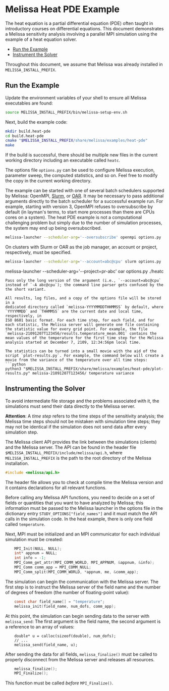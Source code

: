 # Melissa Heat PDE Example

The heat equation is a partial differential equation (PDE) often taught in introductory courses on differential equations. This document demonstrates a Melissa sensitivity analysis involving a parallel MPI simulation using the example of a heat equation solver.

* [Run the Example](#run-the-example)
* [Instrument the Solver](#instrument-the-solver)

Throughout this document, we assume that Melissa was already installed in `MELISSA_INSTALL_PREFIX`.


## Run the Example

Update the environment variables of your shell to ensure all Melissa executables are found:
```sh
source MELISSA_INSTALL_PREFIX/bin/melissa-setup-env.sh
```
Next, build the example code:
```sh
mkdir build.heat-pde
cd build.heat-pde
cmake "$MELISSA_INSTALL_PREFIX/share/melissa/examples/heat-pde"
make
```
If the build is successful, there should be multiple new files in the current working directory including an executable called `heatc`.


The options file `options.py` can be used to configure Melissa execution, parameter sweep, the computed statistics, and so on. Feel free to modify the copy in the current working directory.

The example can be started with one of several batch schedulers supported by Melissa: OpenMPI, [Slurm](https://slurm.schedmd.com/), or [OAR](https://oar.imag.fr/). It may be necessary to pass additional arguments directly to the batch scheduler for a successful example run. For example, starting with version 3, OpenMPI refuses to oversubscribe by default (in layman's terms, to start more processes than there are CPUs cores on a system). The heat PDE example is not a computational challenging problem but simply due to the number of simulation processes, the system may end up being oversubscribed.
```sh
melissa-launcher --scheduler-arg='--oversubscribe' openmpi options.py ./heatc
```
On clusters with Slurm or OAR as the job manager, an account or project, respectively, must be specified.
```sh
melissa-launcher --scheduler-arg='--account=abc@cpu' slurm options.py ./heatc
```
melissa-launcher --scheduler-arg='--project=pr-abc' oar options.py ./heatc
```
Pass only the long version of the argument (i.e., `--account=abc@cpu` instead of `-A abc@cpu`); the command line parser gets confused by the the short variant.

All results, log files, and a copy of the options file will be stored in a
dedicated directory called `melissa-YYYYMMDDTHHMMSS` by default, where
`YYYYMMDD` and `THHMMSS` are the current date and local time, respectively, in
ISO 8601 basic format. For each time step, for each field, and for each statistic, the Melissa server will generate one file containing the statistic value for every grid point. For example, the file `melissa-21091207T123456/results.temperature_mean.001` contains the mean values of the temperature for the first time step for the Melissa analysis started at December 7, 2109, 12:34:56pm local time.

The statistics can be turned into a small movie with the aid of the script `plot-results.py`. For example, the command below will create a movie from the variance of the temperature over all time steps:
```python
python3 "$MELISSA_INSTALL_PREFIX/share/melissa/examples/heat-pde/plot-results.py" melissa-21091207T123456/ temperature variance
```


## Instrumenting the Solver

To avoid intermediate file storage and the problems associated with it, the simulations must send their data directly to the Melissa server.

**Attention**: A _time step_ refers to the time steps of the sensitivity analysis; the Melissa time steps should not be mistaken with simulation time steps; they may not be identical if the simulation does not send data after every simulation step.

The Melissa client API provides the link between the simulations (clients) and the Melissa server. The API can be found in the header file `$MELISSA_INSTALL_PREFIX/include/melissa/api.h`, where `MELISSA_INSTALL_PREFIX` is the path to the root directory of the Melissa installation.
```c
#include <melissa/api.h>
```
The header file allows you to check at compile time the Melissa version and it contains declarations for all relevant functions.

Before calling any Melissa API functions, you need to decide on a set of fields or quantities that you want to have analyzed by Melissa; this information must be passed to the Melissa launcher in the options file in the dictionary entry `STUDY_OPTIONS["field_names"]` and it must match the API calls in the simulation code. In the heat example, there is only one field called `temperature`.

Next, MPI must be initialized and an MPI communicator for each individual simulation must be created:
```c
    MPI_Init(NULL, NULL);
    int* appnum = NULL;
    int info = -1;
    MPI_Comm_get_attr(MPI_COMM_WORLD, MPI_APPNUM, &appnum, &info);
    MPI_Comm comm_app = MPI_COMM_NULL;
    MPI_Comm_split(MPI_COMM_WORLD, *appnum, me, &comm_app);
```
The simulation can begin the communication with the Melissa server. The first step is to instruct the Melissa server of the field name and the number of degrees of freedom (the number of floating-point value):
```c
    const char field_name[] = "temperature";
    melissa_init(field_name, num_dofs, comm_app);
```
At this point, the simulation can begin sending data to the server with `melissa_send`: The first argument is the field name, the second argument is a reference to an array of values:
```
    double* u = calloc(sizeof(double), num_dofs);
    // ...
    melissa_send(field_name, u);
```
After sending the data for all fields, `melissa_finalize()` must be called to properly disconnect from the Melissa server and releases all resources.
```c
    melissa_finalize();
    MPI_Finalize();
```
This function must be called _before_ `MPI_Finalize()`.

